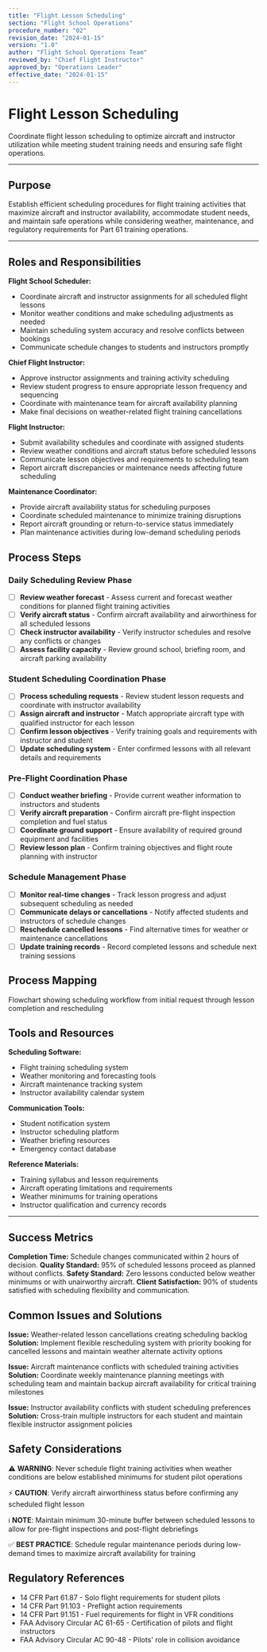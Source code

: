 ```yaml
---
title: "Flight Lesson Scheduling"
section: "Flight School Operations"
procedure_number: "02"
revision_date: "2024-01-15"
version: "1.0"
author: "Flight School Operations Team"
reviewed_by: "Chief Flight Instructor"
approved_by: "Operations Leader"
effective_date: "2024-01-15"
---
```


# Flight Lesson Scheduling

Coordinate flight lesson scheduling to optimize aircraft and instructor utilization while meeting student training needs and ensuring safe flight operations.

_____________________________________________________________________________________________

## Purpose

Establish efficient scheduling procedures for flight training activities that maximize aircraft and instructor availability, accommodate student needs, and maintain safe operations while considering weather, maintenance, and regulatory requirements for Part 61 training operations.

_____________________________________________________________________________________________

## Roles and Responsibilities

**Flight School Scheduler:**

- Coordinate aircraft and instructor assignments for all scheduled flight lessons
- Monitor weather conditions and make scheduling adjustments as needed
- Maintain scheduling system accuracy and resolve conflicts between bookings
- Communicate schedule changes to students and instructors promptly

**Chief Flight Instructor:**

- Approve instructor assignments and training activity scheduling
- Review student progress to ensure appropriate lesson frequency and sequencing
- Coordinate with maintenance team for aircraft availability planning
- Make final decisions on weather-related flight training cancellations

**Flight Instructor:**

- Submit availability schedules and coordinate with assigned students
- Review weather conditions and aircraft status before scheduled lessons
- Communicate lesson objectives and requirements to scheduling team
- Report aircraft discrepancies or maintenance needs affecting future scheduling

**Maintenance Coordinator:**

- Provide aircraft availability status for scheduling purposes
- Coordinate scheduled maintenance to minimize training disruptions
- Report aircraft grounding or return-to-service status immediately
- Plan maintenance activities during low-demand scheduling periods

## Process Steps

### Daily Scheduling Review Phase

- [ ] **Review weather forecast** - Assess current and forecast weather conditions for planned flight training activities
- [ ] **Verify aircraft status** - Confirm aircraft availability and airworthiness for all scheduled lessons
- [ ] **Check instructor availability** - Verify instructor schedules and resolve any conflicts or changes
- [ ] **Assess facility capacity** - Review ground school, briefing room, and aircraft parking availability

### Student Scheduling Coordination Phase

- [ ] **Process scheduling requests** - Review student lesson requests and coordinate with instructor availability
- [ ] **Assign aircraft and instructor** - Match appropriate aircraft type with qualified instructor for each lesson
- [ ] **Confirm lesson objectives** - Verify training goals and requirements with instructor and student
- [ ] **Update scheduling system** - Enter confirmed lessons with all relevant details and requirements

### Pre-Flight Coordination Phase

- [ ] **Conduct weather briefing** - Provide current weather information to instructors and students
- [ ] **Verify aircraft preparation** - Confirm aircraft pre-flight inspection completion and fuel status
- [ ] **Coordinate ground support** - Ensure availability of required ground equipment and facilities
- [ ] **Review lesson plan** - Confirm training objectives and flight route planning with instructor

### Schedule Management Phase

- [ ] **Monitor real-time changes** - Track lesson progress and adjust subsequent scheduling as needed
- [ ] **Communicate delays or cancellations** - Notify affected students and instructors of schedule changes
- [ ] **Reschedule cancelled lessons** - Find alternative times for weather or maintenance cancellations
- [ ] **Update training records** - Record completed lessons and schedule next training sessions

## Process Mapping

Flowchart showing scheduling workflow from initial request through lesson completion and rescheduling

## Tools and Resources

**Scheduling Software:**

- Flight training scheduling system
- Weather monitoring and forecasting tools
- Aircraft maintenance tracking system
- Instructor availability calendar system

**Communication Tools:**

- Student notification system
- Instructor scheduling platform
- Weather briefing resources
- Emergency contact database

**Reference Materials:**

- Training syllabus and lesson requirements
- Aircraft operating limitations and requirements
- Weather minimums for training operations
- Instructor qualification and currency records

_____________________________________________________________________________________________

## Success Metrics

**Completion Time:** Schedule changes communicated within 2 hours of decision.
**Quality Standard:** 95% of scheduled lessons proceed as planned without conflicts.
**Safety Standard:** Zero lessons conducted below weather minimums or with unairworthy aircraft.
**Client Satisfaction:** 90% of students satisfied with scheduling flexibility and communication.

## Common Issues and Solutions

**Issue:** Weather-related lesson cancellations creating scheduling backlog
**Solution:** Implement flexible rescheduling system with priority booking for cancelled lessons and maintain weather alternate activity options

**Issue:** Aircraft maintenance conflicts with scheduled training activities
**Solution:** Coordinate weekly maintenance planning meetings with scheduling team and maintain backup aircraft availability for critical training milestones

**Issue:** Instructor availability conflicts with student scheduling preferences
**Solution:** Cross-train multiple instructors for each student and maintain flexible instructor assignment policies

## Safety Considerations

⚠️ **WARNING**: Never schedule flight training activities when weather conditions are below established minimums for student pilot operations

⚡ **CAUTION**: Verify aircraft airworthiness status before confirming any scheduled flight lesson

ℹ️ **NOTE**: Maintain minimum 30-minute buffer between scheduled lessons to allow for pre-flight inspections and post-flight debriefings

✅ **BEST PRACTICE**: Schedule regular maintenance periods during low-demand times to maximize aircraft availability for training

## Regulatory References

- 14 CFR Part 61.87 - Solo flight requirements for student pilots
- 14 CFR Part 91.103 - Preflight action requirements
- 14 CFR Part 91.151 - Fuel requirements for flight in VFR conditions
- FAA Advisory Circular AC 61-65 - Certification of pilots and flight instructors
- FAA Advisory Circular AC 90-48 - Pilots' role in collision avoidance

